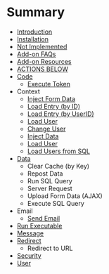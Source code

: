 # Summary

* [Introduction](README.md)
* [Installation](installation.md)
* [Not Implemented](not_implemented.md)
* [Add-on FAQs](addon-faqs.md)
* [Add-on Resources](add-on-resources.md)
* [ACTIONS BELOW](actions.md)
* [Code](serialization.md)
   * [Execute Token](execute_token.md)
* Context
   * [Inject Form Data](inject_form_data.md)
   * [Load Entry (by ID)](load_entry_by_id.md)
   * [Load Entry (by UserID)](load_entry_by_userid.md)
   * [Load User](load_user.md)
   * [Change User](change_user.md)
   * [Inject Data](inject_data.md)
   * [Load User](load_userr.md)
   * [Load Users from SQL](load_users_from_sql.md)
* [Data](data.md)
   * Clear Cache (by Key)
   * Repost Data
   * Run SQL Query
   * Server Request
   * Upload Form Data (AJAX)
   * Execute SQL Query
* Email
   * [Send Email](email.md)
* [Run Executable](run_executable.md)
* [Message](message.md)
* [Redirect](redirect.md)
   * Redirect to URL
* [Security](security.md)
* [User](user.md)

